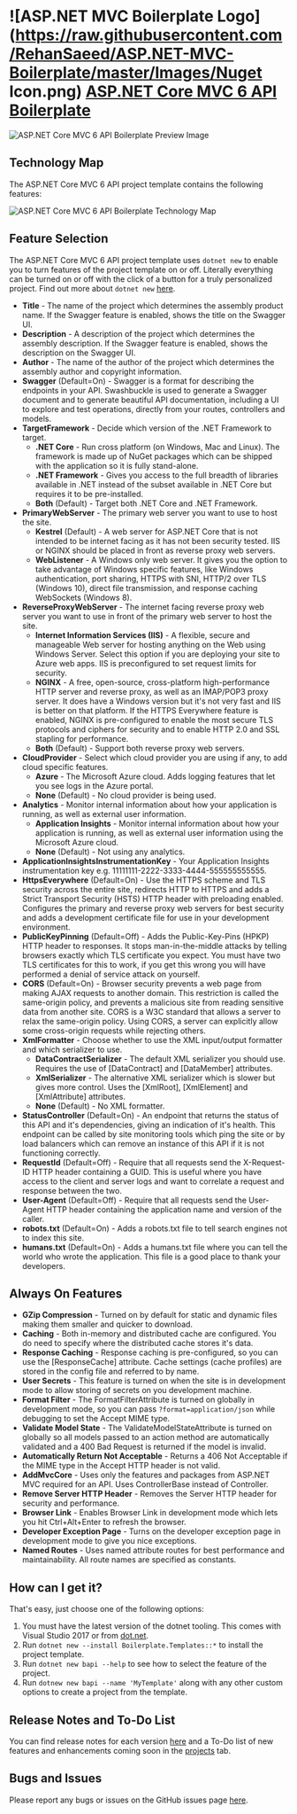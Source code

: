 # ![ASP.NET MVC Boilerplate Logo](https://raw.githubusercontent.com/RehanSaeed/ASP.NET-MVC-Boilerplate/master/Images/Nuget Icon.png) [ASP.NET Core MVC 6 API Boilerplate](https://github.com/ASP-NET-MVC-Boilerplate/Templates)

![ASP.NET Core MVC 6 API Boilerplate Preview Image](https://raw.githubusercontent.com/ASP-NET-MVC-Boilerplate/Templates/master/Images/MVC%206%20API%20Preview%20Image.png)

## Technology Map

The ASP.NET Core MVC 6 API project template contains the following features:

![ASP.NET Core MVC 6 API Boilerplate Technology Map](https://raw.githubusercontent.com/ASP-NET-MVC-Boilerplate/Templates/master/Images/MVC%206%20API%20Technology%20Map.png)

## Feature Selection

The ASP.NET Core MVC 6 API project template uses `dotnet new` to enable you to turn features of the project template on or off. Literally everything can be turned on or off with the click of a button for a truly personalized project. Find out more about `dotnet new` [here](http://rehansaeed.com/custom-project-templates-using-dotnet-new/).

- **Title** - The name of the project which determines the assembly product name. If the Swagger feature is enabled, shows the title on the Swagger UI.
- **Description** - A description of the project which determines the assembly description. If the Swagger feature is enabled, shows the description on the Swagger UI.
- **Author** - The name of the author of the project which determines the assembly author and copyright information.
- **Swagger** (Default=On) - Swagger is a format for describing the endpoints in your API. Swashbuckle is used to generate a Swagger document and to generate beautiful API documentation, including a UI to explore and test operations, directly from your routes, controllers and models.
- **TargetFramework** - Decide which version of the .NET Framework to target.
  - **.NET Core** - Run cross platform (on Windows, Mac and Linux). The framework is made up of NuGet packages which can be shipped with the application so it is fully stand-alone.
  - **.NET Framework** - Gives you access to the full breadth of libraries available in .NET instead of the subset available in .NET Core but requires it to be pre-installed.
  - **Both** (Default) - Target both .NET Core and .NET Framework.
- **PrimaryWebServer** - The primary web server you want to use to host the site.
  - **Kestrel** (Default) - A web server for ASP.NET Core that is not intended to be internet facing as it has not been security tested. IIS or NGINX should be placed in front as reverse proxy web servers.
  - **WebListener** - A Windows only web server. It gives you the option to take advantage of Windows specific features, like Windows authentication, port sharing, HTTPS with SNI, HTTP/2 over TLS (Windows 10), direct file transmission, and response caching WebSockets (Windows 8).
- **ReverseProxyWebServer** - The internet facing reverse proxy web server you want to use in front of the primary web server to host the site.
  - **Internet Information Services (IIS)** - A flexible, secure and manageable Web server for hosting anything on the Web using Windows Server. Select this option if you are deploying your site to Azure web apps. IIS is preconfigured to set request limits for security.
  - **NGINX** - A free, open-source, cross-platform high-performance HTTP server and reverse proxy, as well as an IMAP/POP3 proxy server. It does have a Windows version but it's not very fast and IIS is better on that platform. If the HTTPS Everywhere feature is enabled, NGINX is pre-configured to enable the most secure TLS protocols and ciphers for security and to enable HTTP 2.0 and SSL stapling for performance.
  - **Both** (Default) - Support both reverse proxy web servers.
- **CloudProvider** - Select which cloud provider you are using if any, to add cloud specific features.
  - **Azure** - The Microsoft Azure cloud. Adds logging features that let you see logs in the Azure portal.
  - **None** (Default) - No cloud provider is being used.
- **Analytics** - Monitor internal information about how your application is running, as well as external user information.
  - **Application Insights** - Monitor internal information about how your application is running, as well as external user information using the Microsoft Azure cloud.
  - **None** (Default) - Not using any analytics.
- **ApplicationInsightsInstrumentationKey** - Your Application Insights instrumentation key e.g. 11111111-2222-3333-4444-555555555555.
- **HttpsEverywhere** (Default=On) - Use the HTTPS scheme and TLS security across the entire site, redirects HTTP to HTTPS and adds a Strict Transport Security (HSTS) HTTP header with preloading enabled. Configures the primary and reverse proxy web servers for best security and adds a development certificate file for use in your development environment.
- **PublicKeyPinning** (Default=Off) - Adds the Public-Key-Pins (HPKP) HTTP header to responses. It stops man-in-the-middle attacks by telling browsers exactly which TLS certificate you expect. You must have two TLS certificates for this to work, if you get this wrong you will have performed a denial of service attack on yourself.
- **CORS** (Default=On) - Browser security prevents a web page from making AJAX requests to another domain. This restriction is called the same-origin policy, and prevents a malicious site from reading sensitive data from another site. CORS is a W3C standard that allows a server to relax the same-origin policy. Using CORS, a server can explicitly allow some cross-origin requests while rejecting others.
- **XmlFormatter** - Choose whether to use the XML input/output formatter and which serializer to use.
  - **DataContractSerializer** - The default XML serializer you should use. Requires the use of [DataContract] and [DataMember] attributes.
  - **XmlSerializer** - The alternative XML serializer which is slower but gives more control. Uses the [XmlRoot], [XmlElement] and [XmlAttribute] attributes.
  - **None** (Default) - No XML formatter.
- **StatusController** (Default=On) - An endpoint that returns the status of this API and it's dependencies, giving an indication of it's health. This endpoint can be called by site monitoring tools which ping the site or by load balancers which can remove an instance of this API if it is not functioning correctly.
- **RequestId** (Default=Off) - Require that all requests send the X-Request-ID HTTP header containing a GUID. This is useful where you have access to the client and server logs and want to correlate a request and response between the two.
- **User-Agent** (Default=Off) - Require that all requests send the User-Agent HTTP header containing the application name and version of the caller.
- **robots.txt** (Default=On) - Adds a robots.txt file to tell search engines not to index this site.
- **humans.txt** (Default=On) - Adds a humans.txt file where you can tell the world who wrote the application. This file is a good place to thank your developers.

## Always On Features

- **GZip Compression** - Turned on by default for static and dynamic files making them smaller and quicker to download. 
- **Caching** - Both in-memory and distributed cache are configured. You do need to specify where the distributed cache stores it's data.
- **Response Caching** - Response caching is pre-configured, so you can use the [ResponseCache] attribute. Cache settings (cache profiles) are stored in the config file and referred to by name.
- **User Secrets** - This feature is turned on when the site is in development mode to allow storing of secrets on you development machine.
- **Format Filter** - The FormatFilterAttribute is turned on globally in development mode, so you can pass `?format=application/json` while debugging to set the Accept MIME type.
- **Validate Model State** - The ValidateModelStateAttribute is turned on globally so all models passed to an action method are automatically validated and a 400 Bad Request is returned if the model is invalid.
- **Automatically Return Not Acceptable** - Returns a 406 Not Acceptable if the MIME type in the Accept HTTP header is not valid.
- **AddMvcCore** - Uses only the features and packages from ASP.NET MVC required for an API. Uses ControllerBase instead of Controller.
- **Remove Server HTTP Header** - Removes the Server HTTP header for security and performance.
- **Browser Link** - Enables Browser Link in development mode which lets you hit Ctrl+Alt+Enter to refresh the browser.
- **Developer Exception Page** - Turns on the developer exception page in development mode to give you nice exceptions.
- **Named Routes** - Uses named attribute routes for best performance and maintainability. All route names are specified as constants.

## How can I get it?
That's easy, just choose one of the following options:

1. You must have the latest version of the dotnet tooling. This comes with Visual Studio 2017 or from [dot.net](https://dot.net).
2. Run `dotnet new --install Boilerplate.Templates::*` to install the project template.
3. Run `dotnet new bapi --help` to see how to select the feature of the project.
4. Run `dotnew new bapi --name 'MyTemplate'` along with any other custom options to create a project from the template.

## Release Notes and To-Do List
You can find release notes for each version [here](https://github.com/ASP-NET-MVC-Boilerplate/Templates/blob/master/RELEASE%20NOTES.md) and a To-Do list of new features and enhancements coming soon in the [projects](https://github.com/ASP-NET-MVC-Boilerplate/Templates/projects) tab.

## Bugs and Issues

Please report any bugs or issues on the GitHub issues page [here](https://github.com/ASP-NET-MVC-Boilerplate/Templates/issues).